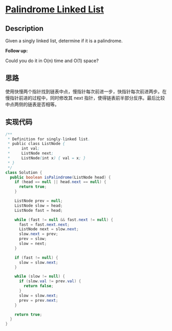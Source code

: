 # [Palindrome Linked List][title]

## Description

Given a singly linked list, determine if it is a palindrome.

**Follow up:**

Could you do it in O(n) time and O(1) space?


## 思路

使用快慢两个指针找到链表中点，慢指针每次前进一步，快指针每次前进两步。在慢指针前进的过程中，同时修改其 next 指针，使得链表前半部分反序。最后比较中点两侧的链表是否相等。

## 实现代码

```java
/**
 * Definition for singly-linked list.
 * public class ListNode {
 *     int val;
 *     ListNode next;
 *     ListNode(int x) { val = x; }
 * }
 */
class Solution {
  public boolean isPalindrome(ListNode head) {
    if (head == null || head.next == null) {
      return true;
    }

    ListNode prev = null;
    ListNode slow = head;
    ListNode fast = head;

    while (fast != null && fast.next != null) {
      fast = fast.next.next;
      ListNode next = slow.next;
      slow.next = prev;
      prev = slow;
      slow = next;
    }

    if (fast != null) {
      slow = slow.next;
    }

    while (slow != null) {
      if (slow.val != prev.val) {
        return false;
      }
      slow = slow.next;
      prev = prev.next;
    }

    return true;
  }
}
```

[title]: https://leetcode.com/problems/palindrome-linked-list

